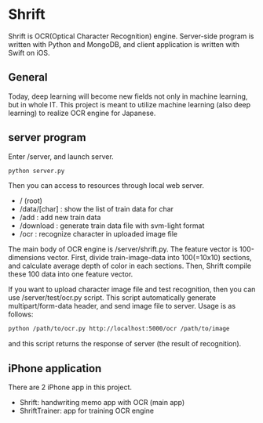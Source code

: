 # Shrift

Shrift is OCR(Optical Character Recognition) engine.
Server-side program is written with Python and MongoDB, and client application is written with Swift on iOS.

## General
Today, deep learning will become new fields not only in machine learning, but in whole IT.
This project is meant to utilize machine learning (also deep learning) to realize OCR engine for Japanese.

## server program
Enter /server, and launch server.

```sh
python server.py
```
Then you can access to resources through local web server.

+ / (root)
+ /data/[char] : show the list of train data for char
+ /add : add new train data
+ /download : generate train data file with svm-light format
+ /ocr : recognize character in uploaded image file

The main body of OCR engine is /server/shrift.py.
The feature vector is 100-dimensions vector.
First, divide train-image-data into 100(=10x10) sections, and calculate average depth of color in each sections.
Then, Shrift compile these 100 data into one feature vector.

If you want to upload character image file and test recognition,
then you can use /server/test/ocr.py script.
This script automatically generate multipart/form-data header, and send image file to server.
Usage is as follows:

```sh
python /path/to/ocr.py http://localhost:5000/ocr /path/to/image
```

and this script returns the response of server (the result of recognition).

## iPhone application
There are 2 iPhone app in this project.

+ Shrift: handwriting memo app with OCR (main app)
+ ShriftTrainer: app for training OCR engine

